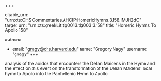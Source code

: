 +++


citable_urn: "urn:cts:CHS:Commentaries.AHCIP:HomericHymns.3.158.iMJH2dC"
target_urn: "urn:cts:greekLit:tlg0013.tlg003:3.158"
title: "Homeric Hymns To Apollo 158"

authors:
- email: "gnagy@chs.harvard.edu"
  name: "Gregory Nagy"
  username: "gnagy"
+++

<p>analysis of the aoidos that encounters the Delian Maidens in the Hymn and the effect on this event on the transformation of the Delian Maidens’ local hymn to Apollo into the Panhellenic Hymn to Apollo</p>